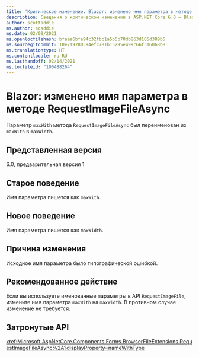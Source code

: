 ```yaml
---
title: 'Критическое изменение. Blazor: изменено имя параметра в методе RequestImageFileAsync'
description: Сведения о критическом изменении в ASP.NET Core 6.0 — Blazor. изменено имя параметра в методе RequestImageFileAsync
author: scottaddie
ms.author: scaddie
ms.date: 02/09/2021
ms.openlocfilehash: bfaaa6bfe94c32fbc1a5b5b70db863d105d389b5
ms.sourcegitcommit: 10e719780594efc781b15295e499c66f316068b8
ms.translationtype: HT
ms.contentlocale: ru-RU
ms.lasthandoff: 02/14/2021
ms.locfileid: "100488264"
---
```

# <a name="blazor-parameter-name-changed-in-requestimagefileasync-method"></a>Blazor: изменено имя параметра в методе RequestImageFileAsync

Параметр `maxWith` метода `RequestImageFileAsync` был переименован из `maxWith` в `maxWidth`.

## <a name="version-introduced"></a>Представленная версия

6.0, предварительная версия 1

## <a name="old-behavior"></a>Старое поведение

Имя параметра пишется как `maxWith`.

## <a name="new-behavior"></a>Новое поведение

Имя параметра пишется как `maxWidth`.

## <a name="reason-for-change"></a>Причина изменения

Исходное имя параметра было типографической ошибкой.

## <a name="recommended-action"></a>Рекомендованное действие

Если вы используете именованные параметры в API `RequestImageFile`, измените имя параметра `maxWith` на `maxWidth`. В противном случае изменение не требуется.

## <a name="affected-apis"></a>Затронутые API

<xref:Microsoft.AspNetCore.Components.Forms.BrowserFileExtensions.RequestImageFileAsync%2A?displayProperty=nameWithType>

<!--

## Category

ASP.NET Core

## Affected APIs

`Overload:Microsoft.AspNetCore.Components.Forms.BrowserFileExtensions.RequestImageFileAsync`

-->
